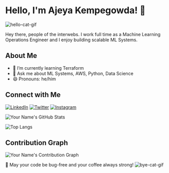 <!-- Your Name -->
# Hello, I'm Ajeya Kempegowda! 👋
![hello-cat-gif](https://media.giphy.com/media/VOPK1BqsMEJRS/giphy.gif)

<!-- One liner about you -->
Hey there, people of the interwebs. I work full time as a Machine Learning Operations Engineer and I enjoy building scalable ML Systems. 

<!-- About Me -->
## About Me

- 🌱 I’m currently learning Terraform
- 💬 Ask me about ML Systems, AWS, Python, Data Science
- 😄 Pronouns: he/him

<!-- Connect with Me -->
## Connect with Me
[![LinkedIn](https://img.shields.io/badge/LinkedIn-blue)](https://www.linkedin.com/in/ajeya-kempegowda-217a678a/)
[![Twitter](https://img.shields.io/badge/Twitter-blue)](https://twitter.com/ajeyamk)
[![Instagram](https://img.shields.io/badge/Instagram-Red)](http://instagram.com/ajeyamk)

<!-- GitHub Stats -->
![Your Name's GitHub Stats](https://github-readme-stats.vercel.app/api?username=ajeyamk&show_icons=true&theme=radical)

<!-- Top Languages -->
![Top Langs](https://github-readme-stats.vercel.app/api/top-langs/?username=ajeyamk&layout=compact&theme=radical)

<!-- Contribution Graph -->
## Contribution Graph
![Your Name's Contribution Graph](https://activity-graph.herokuapp.com/graph?username=ajeyamk&theme=react-dark)

🚀 May your code be bug-free and your coffee always strong!
![bye-cat-gif](https://media.giphy.com/media/l6Td5sKDNmDGU/giphy.gif)

<!-- Footer -->
<div align="center">

</div>
